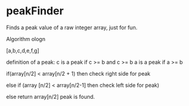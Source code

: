 # peakFinder
Finds a peak value of a raw integer array, just for fun. 

Algorithm ologn 

[a,b,c,d,e,f,g]

definition of a peak:
c is a peak if c >= b and c >= b
a is a peak if a >= b


if(array[n/2] < array[n/2 + 1) then check right side for peak

else if (array [n/2] < array[n/2-1] then check left side for peak)

else return array[n/2] peak is found.
